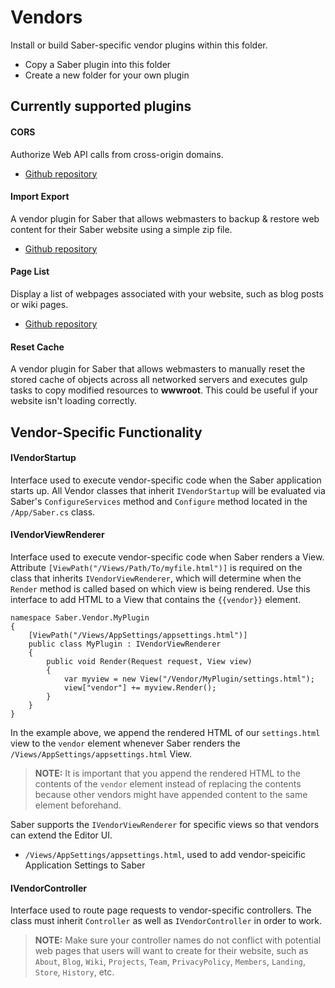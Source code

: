 ﻿# Vendors
Install or build Saber-specific vendor plugins within this folder. 

* Copy a Saber plugin into this folder
* Create a new folder for your own plugin

## Currently supported plugins

#### CORS
Authorize Web API calls from cross-origin domains. 
* [Github repository](https://github.com/Datasilk/Saber-CORS)

#### Import Export
A vendor plugin for Saber that allows webmasters to backup & restore web content for their Saber website using a simple zip file.
* [Github repository](https://github.com/Datasilk/Saber-ImportExport)


#### Page List
Display a list of webpages associated with your website, such as blog posts or wiki pages. 
* [Github repository](https://github.com/Datasilk/Saber-PageList)

#### Reset Cache
A vendor plugin for Saber that allows webmasters to manually reset the stored cache of objects across all networked servers and executes gulp tasks to copy modified resources to **wwwroot**. This could be useful if your website isn't loading correctly.

## Vendor-Specific Functionality

#### IVendorStartup
Interface used to execute vendor-specific code when the Saber application starts up. All Vendor classes that inherit `IVendorStartup` will be evaluated via
Saber's `ConfigureServices` method and `Configure` method located in the `/App/Saber.cs` class.

#### IVendorViewRenderer
Interface used to execute vendor-specific code when Saber renders a View. Attribute `[ViewPath("/Views/Path/To/myfile.html")]` is required on the class that inherits `IVendorViewRenderer`, which will determine when the `Render` method is called based on which view is being rendered. Use this interface to add HTML to a View that contains the `{{vendor}}` element.

```
namespace Saber.Vendor.MyPlugin
{
    [ViewPath("/Views/AppSettings/appsettings.html")]
    public class MyPlugin : IVendorViewRenderer
    {
        public void Render(Request request, View view)
        {
            var myview = new View("/Vendor/MyPlugin/settings.html");
            view["vendor"] += myview.Render();
        }
    }
}

```
In the example above, we append the rendered HTML of our `settings.html` view to the `vendor` element whenever Saber renders the `/Views/AppSettings/appsettings.html` View.
> **NOTE:** It is important that you append the rendered HTML to the contents of the `vendor` element instead of replacing the contents because other vendors might have appended content to the same element beforehand.

Saber supports the `IVendorViewRenderer` for specific views so that vendors can extend the Editor UI.

* `/Views/AppSettings/appsettings.html`, used to add vendor-speicific Application Settings to Saber

#### IVendorController
Interface used to route page requests to vendor-specific controllers. The class must inherit `Controller` as well as `IVendorController` in order to work. 
> **NOTE:** Make sure your controller names do not conflict with potential web pages that users will want to create for their website, such as `About`, `Blog`, `Wiki`, `Projects`, `Team`, `PrivacyPolicy`, `Members`, `Landing`, `Store`, `History`, etc.